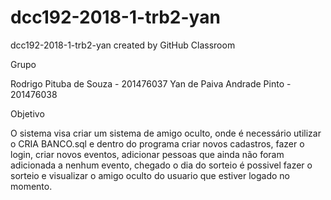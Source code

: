 # dcc192-2018-1-trb2-yan
dcc192-2018-1-trb2-yan created by GitHub Classroom

Grupo

Rodrigo Pituba de Souza - 201476037
Yan de Paiva Andrade Pinto - 201476038

Objetivo

O sistema visa criar um sistema de amigo oculto, onde é necessário utilizar o CRIA BANCO.sql e dentro do programa criar novos cadastros, fazer o login, criar novos eventos, adicionar pessoas que ainda não foram adicionada a nenhum evento, chegado o dia do sorteio é possivel fazer o sorteio e visualizar o amigo oculto do usuario que estiver logado no momento.
